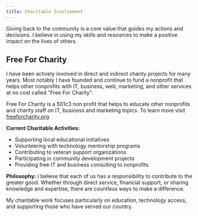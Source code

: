 ```yaml
---
title: Charitable Involvement
---
```


Giving back to the community is a core value that guides my actions and decisions. I believe in using my skills and resources to make a positive impact on the lives of others.

## Free For Charity

I have been actively involved in direct and indirect charity projects for many years. Most notably I have founded and continue to fund a nonprofit that helps other nonprofits with IT, business, web, marketing, and other services at no cost called "Free For Charity".

Free For Charity is a 501c3 non profit that helps to educate other nonprofits and charity staff on IT, business and marketing topics. To learn more visit [freeforcharity.org](https://freeforcharity.org).

**Current Charitable Activities:**
- Supporting local educational initiatives
- Volunteering with technology mentorship programs
- Contributing to veteran support organizations
- Participating in community development projects
- Providing free IT and business consulting to nonprofits

**Philosophy:**
I believe that each of us has a responsibility to contribute to the greater good. Whether through direct service, financial support, or sharing knowledge and expertise, there are countless ways to make a difference.

My charitable work focuses particularly on education, technology access, and supporting those who have served our country.